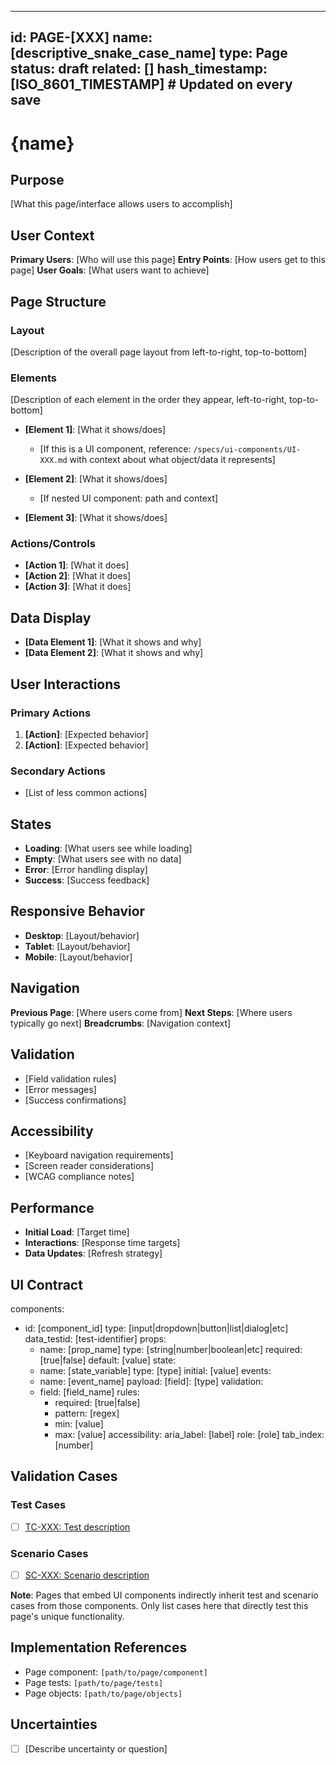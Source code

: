 <!--
Template Metadata (used by type registry generator)
type: Page
id_prefix: PAGE
name_guidelines: "UI page or screen"
name_examples: ["login", "dashboard", "settings", "profile"]
file_extension: md

Validation rules: see .specify/schemas/template-schema.json
-->
<!-- See components/spec-header.md for header format -->
---
id: PAGE-[XXX]
name: [descriptive_snake_case_name]
type: Page
status: draft
related: []
hash_timestamp: [ISO_8601_TIMESTAMP]  # Updated on every save
---

# {name}

## Purpose
[What this page/interface allows users to accomplish]

## User Context
**Primary Users**: [Who will use this page]
**Entry Points**: [How users get to this page]
**User Goals**: [What users want to achieve]

<!-- See components/spec-ui-structure.md for structure format -->
## Page Structure

### Layout
[Description of the overall page layout from left-to-right, top-to-bottom]

### Elements
[Description of each element in the order they appear, left-to-right, top-to-bottom]

- **[Element 1]**: [What it shows/does]
  - [If this is a UI component, reference: `/specs/ui-components/UI-XXX.md` with context about what object/data it represents]

- **[Element 2]**: [What it shows/does]
  - [If nested UI component: path and context]

- **[Element 3]**: [What it shows/does]

### Actions/Controls
- **[Action 1]**: [What it does]
- **[Action 2]**: [What it does]
- **[Action 3]**: [What it does]

## Data Display
- **[Data Element 1]**: [What it shows and why]
- **[Data Element 2]**: [What it shows and why]

## User Interactions

### Primary Actions
1. **[Action]**: [Expected behavior]
2. **[Action]**: [Expected behavior]

### Secondary Actions
- [List of less common actions]

## States
- **Loading**: [What users see while loading]
- **Empty**: [What users see with no data]
- **Error**: [Error handling display]
- **Success**: [Success feedback]

## Responsive Behavior
- **Desktop**: [Layout/behavior]
- **Tablet**: [Layout/behavior]
- **Mobile**: [Layout/behavior]

## Navigation
**Previous Page**: [Where users come from]
**Next Steps**: [Where users typically go next]
**Breadcrumbs**: [Navigation context]

## Validation
- [Field validation rules]
- [Error messages]
- [Success confirmations]

## Accessibility
- [Keyboard navigation requirements]
- [Screen reader considerations]
- [WCAG compliance notes]

## Performance
- **Initial Load**: [Target time]
- **Interactions**: [Response time targets]
- **Data Updates**: [Refresh strategy]

## UI Contract
components:
  - id: [component_id]
    type: [input|dropdown|button|list|dialog|etc]
    data_testid: [test-identifier]
    props:
      - name: [prop_name]
        type: [string|number|boolean|etc]
        required: [true|false]
        default: [value]
    state:
      - name: [state_variable]
        type: [type]
        initial: [value]
    events:
      - name: [event_name]
        payload:
          [field]: [type]
    validation:
      - field: [field_name]
        rules:
          - required: [true|false]
          - pattern: [regex]
          - min: [value]
          - max: [value]
    accessibility:
      aria_label: [label]
      role: [role]
      tab_index: [number]

<!-- See components/spec-validation-cases.md for validation case format -->
## Validation Cases

### Test Cases
- [ ] [TC-XXX: Test description](/specs/test-cases/TC-XXX.yaml)

### Scenario Cases
- [ ] [SC-XXX: Scenario description](/specs/scenario-cases/SC-XXX.yaml)

**Note**: Pages that embed UI components indirectly inherit test and scenario cases from those components. Only list cases here that directly test this page's unique functionality.

<!-- See components/spec-implementation-refs.md for implementation reference format -->
## Implementation References

- Page component: `[path/to/page/component]`
- Page tests: `[path/to/page/tests]`
- Page objects: `[path/to/page/objects]`

<!-- See components/spec-uncertainties.md for uncertainties format -->
## Uncertainties

- [ ] [Describe uncertainty or question]
